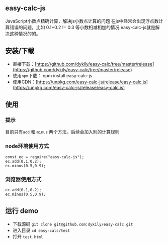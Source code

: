 ## easy-calc-js
JavaScript小数点精确计算，解决js小数点计算的问题
在js中经常会出现浮点数计算错误的问题，比如 0.1+0.2 != 0.3 等小数相减相加的情况
easy-calc-js就是解决这种情况的的。
## 安装/下载
- 直接下载：[https://github.com/dykily/easy-calc/tree/master/release](https://github.com/dykily/easy-calc/tree/master/release)
- 使用`npm`下载： npm install easy-calc-js
- 使用CDN：[https://unpkg.com/easy-calc-js/release/easy-calc.js](https://unpkg.com/easy-calc-js/release/easy-calc.js)

## 使用
### 提示
目前只有`add` 和 `minus` 两个方法。后续会加入别的计算规则
### node环境使用方式
```
const ec = require("easy-calc-js");
ec.add(0.1,0.2);
ec.minus(0.5,0.9);
````
### 浏览器使用方式
```
ec.add(0.1,0.2);
ec.minus(0.5,0.9);
```
## 运行 demo

- 下载源码 `git clone git@github.com:dykily/easy-calc.git`
- 进入目录 `cd easy-calc/test`
- 打开 `test.html`